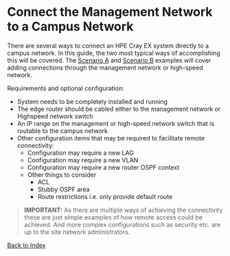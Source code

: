 
# Connect the Management Network to a Campus Network

There are several ways to connect an HPE Cray EX system directly to a campus network. In this guide, the two most typical ways of accomplishing this will be covered. The [Scenario A](scenario-a.md) and [Scenario B](scenario-b.md) examples will cover adding connections through the management network or high-speed network.

Requirements and optional configuration:

* System needs to be completely installed and running
* The edge router  should be cabled either to the management network or Highspeed network switch
* An IP range on the management or high-speed network switch that is routable to the campus network
* Other configuration items that may be required to facilitate remote connectivity:
	* Configuration may require a new LAG
	* Configuration may require a new VLAN
	* Configuration may require a new router OSPF context
	* Other things to consider
		* ACL
		* Stubby OSPF area
		* Route restrictions i.e. only provide default route

> **IMPORTANT:** As there are multiple ways of achieving the connectivity these are just simple examples of how remote access could be achieved. And more complex configurations such as security etc. are up to the site network administrators.  

[Back to Index](../index_aruba.md)